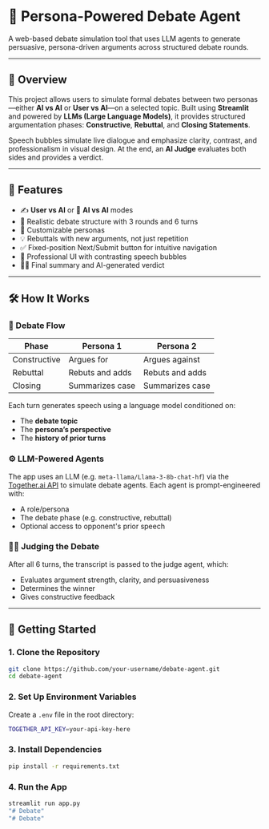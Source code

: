 # 🧠 Persona-Powered Debate Agent

A web-based debate simulation tool that uses LLM agents to generate persuasive, persona-driven arguments across structured debate rounds.

---

## 📌 Overview

This project allows users to simulate formal debates between two personas—either **AI vs AI** or **User vs AI**—on a selected topic. Built using **Streamlit** and powered by **LLMs (Large Language Models)**, it provides structured argumentation phases: **Constructive**, **Rebuttal**, and **Closing Statements**.

Speech bubbles simulate live dialogue and emphasize clarity, contrast, and professionalism in visual design. At the end, an **AI Judge** evaluates both sides and provides a verdict.

---

## 🎯 Features

- ✍️ **User vs AI** or 🤖 **AI vs AI** modes  
- 💬 Realistic debate structure with 3 rounds and 6 turns  
- 🧠 Customizable personas  
- 💡 Rebuttals with new arguments, not just repetition  
- ✅ Fixed-position Next/Submit button for intuitive navigation  
- 🎨 Professional UI with contrasting speech bubbles  
- 👨‍⚖️ Final summary and AI-generated verdict  

---

## 🛠️ How It Works

### 🔁 Debate Flow

| Phase        | Persona 1       | Persona 2       |
|--------------|-----------------|-----------------|
| Constructive | Argues for      | Argues against  |
| Rebuttal     | Rebuts and adds | Rebuts and adds |
| Closing      | Summarizes case | Summarizes case |

Each turn generates speech using a language model conditioned on:
- The **debate topic**
- The **persona’s perspective**
- The **history of prior turns**

### ⚙️ LLM-Powered Agents

The app uses an LLM (e.g. `meta-llama/Llama-3-8b-chat-hf`) via the [Together.ai API](https://www.together.ai/) to simulate debate agents. Each agent is prompt-engineered with:
- A role/persona
- The debate phase (e.g. constructive, rebuttal)
- Optional access to opponent's prior speech

### 👨‍⚖️ Judging the Debate

After all 6 turns, the transcript is passed to the judge agent, which:
- Evaluates argument strength, clarity, and persuasiveness
- Determines the winner
- Gives constructive feedback

---

## 🚀 Getting Started

### 1. Clone the Repository

```bash
git clone https://github.com/your-username/debate-agent.git
cd debate-agent
```

### 2. Set Up Environment Variables

Create a `.env` file in the root directory:

```bash
TOGETHER_API_KEY=your-api-key-here
```

### 3. Install Dependencies

```bash
pip install -r requirements.txt
```

### 4. Run the App

```bash
streamlit run app.py
"# Debate" 
"# Debate" 
